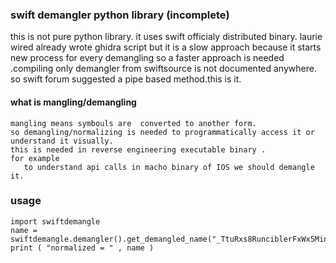 ### swift demangler python library  (incomplete)

this is not pure python library. it uses swift officialy distributed binary.
laurie wired already wrote ghidra script but it is a slow approach because it starts new process for every demangling
so a faster approach is needed .compiling only demangler from swiftsource is not documented anywhere.
so swift forum suggested a pipe based method.this is it.


#### what is mangling/demangling
```
mangling means symbouls are  converted to another form.
so demangling/normalizing is needed to programmatically access it or  understand it visually.
this is needed in reverse engineering executable binary .
for example 
   to understand api calls in macho binary of IOS we should demangle it.
```

### usage
```
import swiftdemangle
name = swiftdemangle.demangler().get_demangled_name("_TtuRxs8RunciblerFxWx5Mince6Quince_")
print ( "normalized = " , name )
```




